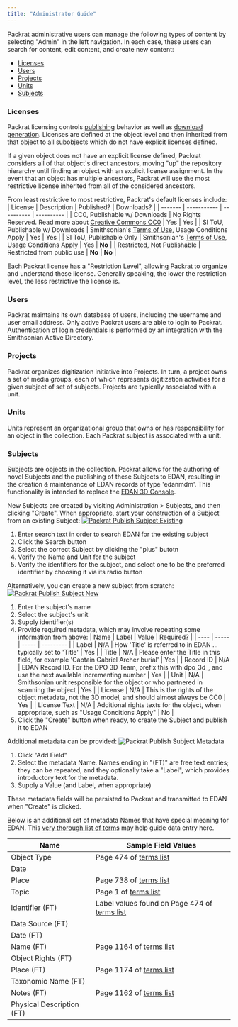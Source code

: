 ```yaml
---
title: "Administrator Guide"
---
```


Packrat administrative users can manage the following types of content by selecting "Admin" in the left navigation. In each case, these users can search for content, edit content, and create new content:
- [Licenses](#licenses)
- [Users](#users)
- [Projects](#projects)
- [Units](#units)
- [Subjects](#subjects)

### Licenses
Packrat licensing controls [publishing](../user-tasks/publishing) behavior as well as [download generation](../user-tasks/workflows#download-generation). Licenses are defined at the object level and then inherited from that object to all subobjects which do not have explicit licenses defined.

If a given object does not have an explicit license defined, Packrat considers all of that object's direct ancestors, moving "up" the repository hierarchy until finding an object with an explicit license assignment. In the event that an object has multiple ancestors, Packrat will use the most restrictive license inherited from all of the considered ancestors.

From least restrictive to most restrictive, Packrat's default licenses include:
| License | Description | Published? | Downloads? |
| ------- | ----------- | ---------- | ---------- |
| CC0, Publishable w/ Downloads | No Rights Reserved. Read more about [Creative Commons CC0](https://creativecommons.org/share-your-work/public-domain/cc0/) | Yes | Yes |
| SI ToU, Publishable w/ Downloads | Smithsonian's [Terms of Use](https://www.si.edu/termsofuse), Usage Conditions Apply | Yes | Yes |
| SI ToU, Publishable Only | Smithsonian's [Terms of Use](https://www.si.edu/termsofuse), Usage Conditions Apply | Yes | **No** |
| Restricted, Not Publishable | Restricted from public use | **No** | **No** |

Each Packrat license has a "Restriction Level", allowing Packrat to organize and understand these license. Generally speaking, the lower the restriction level, the less restrictive the license is.

### Users
Packrat maintains its own database of users, including the username and user email address. Only active Packrat users are able to login to Packrat. Authentication of login credentials is performed by an integration with the Smithsonian Active Directory.

### Projects
Packrat organizes digitization initiative into Projects. In turn, a project owns a set of media groups, each of which represents digitization activities for a given subject of set of subjects. Projects are typically associated with a unit.

### Units
Units represent an organizational group that owns or has responsibility for an object in the collection. Each Packrat subject is associated with a unit.

### Subjects
Subjects are objects in the collection. Packrat allows for the authoring of novel Subjects and the publishing of these Subjects to EDAN, resulting in the creation & maintenance of EDAN records of type 'edanmdm'. This functionality is intended to replace the [EDAN 3D Console](http://dev.3d.api.si.edu/prod/console/home). 

New Subjects are created by visiting Administration > Subjects, and then clicking "Create".  When appropriate, start your construction of a Subject from an existing Subject:
[![Packrat Publish Subject Existing](/dpo-packrat/images/packrat-publish-subject-1.png "Packrat Publish Subject Existing")](/dpo-packrat/images/packrat-publish-subject-1.png)
1. Enter search text in order to search EDAN for the existing subject
2. Click the Search button
3. Select the correct Subject by clicking the "plus" butotn
4. Verify the Name and Unit for the subject
5. Verify the identifiers for the subject, and select one to be the preferred identifier by choosing it via its radio button

Alternatively, you can create a new subject from scratch:
[![Packrat Publish Subject New](/dpo-packrat/images/packrat-publish-subject-2.png "Packrat Publish Subject New")](/dpo-packrat/images/packrat-publish-subject-2.png)
1. Enter the subject's name
2. Select the subject's unit
3. Supply identifier(s)
4. Provide required metadata, which may involve repeating some information from above:
    | Name | Label | Value | Required? |
    | ---- | ----- | ----- | --------- |
    | Label | N/A | How 'Title' is referred to in EDAN ... typically set to 'Title' | Yes |
    | Title | N/A | Please enter the Title in this field, for example 'Captain Gabriel Archer burial' | Yes |
    | Record ID | N/A | EDAN Record ID. For the DPO 3D Team, prefix this with dpo_3d_, and use the next available incrementing number | Yes |
    | Unit | N/A | Smithsonian unit responsible for the object or who partnered in scanning the object | Yes |
    | License | N/A | This is the rights of the object metadata, not the 3D model, and should almost always be CC0 | Yes |
    | License Text | N/A | Additional rights texts for the object, when appropriate, such as "Usage Conditions Apply" | No |
5. Click the "Create" button when ready, to create the Subject and publish it to EDAN

Additional metadata can be provided:
![Packrat Publish Subject Metadata](/dpo-packrat/images/packrat-publish-subject-3.png "Packrat Publish Subject Metadata")
1. Click "Add Field"
2. Select the metadata Name.  Names ending in "(FT)" are free text entries; they can be repeated, and they optionally take a "Label", which provides introductory text for the metadata.
3. Supply a Value (and Label, when appropriate)

These metadata fields will be persisted to Packrat and transmitted to EDAN when "Create" is clicked. 

Below is an additional set of metadata Names that have special meaning for EDAN. This [very thorough list of terms](http://dev.3d.api.si.edu/resources/terms.pdf) may help guide data entry here.

| Name | Sample Field Values | 
| ---- | ------- |
| Object Type | Page 474 of [terms list](http://dev.3d.api.si.edu/resources/terms.pdf#page=474) |
| Date |  |
| Place | Page 738 of [terms list](http://dev.3d.api.si.edu/resources/terms.pdf#page=738) |
| Topic | Page 1 of [terms list](http://dev.3d.api.si.edu/resources/terms.pdf#page=1) |
| Identifier (FT) | Label values found on Page 474 of [terms list](http://dev.3d.api.si.edu/resources/terms.pdf#page=474)  |
| Data Source (FT) |  |
| Date (FT) |  |
| Name (FT) | Page 1164 of [terms list](http://dev.3d.api.si.edu/resources/terms.pdf#page=1164) |
| Object Rights (FT) |  |
| Place (FT) | Page 1174 of [terms list](http://dev.3d.api.si.edu/resources/terms.pdf#page=1174) |
| Taxonomic Name (FT) |  |
| Notes (FT) | Page 1162 of [terms list](http://dev.3d.api.si.edu/resources/terms.pdf#page=1162) |
| Physical Description (FT) |  |
